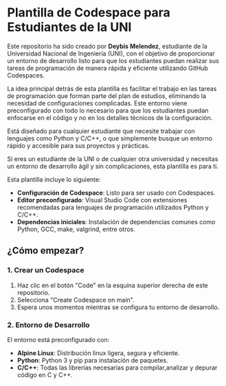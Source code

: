 # Plantilla de Codespace para Estudiantes de la UNI

Este repositorio ha sido creado por **Deybis Melendez**, estudiante de la Universidad Nacional de Ingeniería (UNI), con el objetivo de proporcionar un entorno de desarrollo listo para que los estudiantes puedan realizar sus tareas de programación de manera rápida y eficiente utilizando GitHub Codespaces.

La idea principal detrás de esta plantilla es facilitar el trabajo en las tareas de programación que forman parte del plan de estudios, eliminando la necesidad de configuraciones complicadas. Este entorno viene preconfigurado con todo lo necesario para que los estudiantes puedan enfocarse en el código y no en los detalles técnicos de la configuración.

Está diseñado para cualquier estudiante que necesite trabajar con lenguajes como Python y C/C++, o que simplemente busque un entorno rápido y accesible para sus proyectos y prácticas.

Si eres un estudiante de la UNI o de cualquier otra universidad y necesitas un entorno de desarrollo ágil y sin complicaciones, esta plantilla es para ti.

Esta plantilla incluye lo siguiente:

- **Configuración de Codespace**: Listo para ser usado con Codespaces.
- **Editor preconfigurado**: Visual Studio Code con extensiones recomendadas para lenguajes de programación utilizados Python y C/C++.
- **Dependencias iniciales**: Instalación de dependencias comunes como Python, GCC, make, valgrind, entre otros.

## ¿Cómo empezar?

### 1. Crear un Codespace

1. Haz clic en el botón "Code" en la esquina superior derecha de este repositorio.
2. Selecciona "Create Codespace on main".
3. Espera unos momentos mientras se configura tu entorno de desarrollo.

### 2. Entorno de Desarrollo

El entorno está preconfigurado con:

- **Alpine Linux**: Distribución linux ligera, segura y eficiente.
- **Python**: Python 3 y pip para instalación de paquetes.
- **C/C++**: Todas las librerías necesarias para compilar,analizar y depurar código en C y C++.
